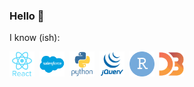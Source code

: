 ### Hello 👋

I know (ish):
<div>
  <img src="https://github.com/devicons/devicon/blob/master/icons/react/react-original-wordmark.svg" title="React" alt="React" width="40" height="40"/>&nbsp;
  <img src="https://github.com/devicons/devicon/blob/master/icons/salesforce/salesforce-original.svg" title="SF" alt="sf" width="40" height="40"/>&nbsp;
  <img src="https://github.com/devicons/devicon/blob/master/icons/python/python-original-wordmark.svg" title="Python" alt="Py" width="40" height="40"/>&nbsp;
   <img src="https://github.com/devicons/devicon/blob/master/icons/jquery/jquery-plain-wordmark.svg" title="JQuery" alt="JQuery" width="40" height="40"/>&nbsp;
  <img src="https://github.com/devicons/devicon/blob/master/icons/rstudio/rstudio-original.svg" title="R" alt="R" width="40" height="40"/>&nbsp;
  <img src="https://github.com/devicons/devicon/blob/master/icons/d3js/d3js-original.svg"  title="D3" alt="D3" width="40" height="40"/>&nbsp;
  <div>

